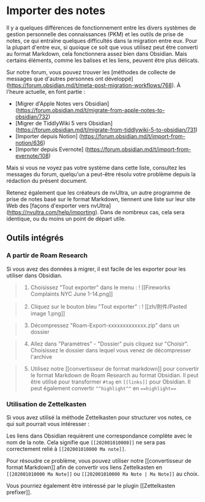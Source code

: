 # Importer des notes

Il y a quelques différences de fonctionnement entre les divers systèmes de gestion personnelle des connaissances (PKM) et les outils de prise de notes, ce qui entraîne quelques difficultés dans la migration entre eux. Pour la plupart d'entre eux, si quoique ce soit que vous utilisez peut être converti au format Markdown, cela fonctionnera assez bien dans Obsidian. Mais certains éléments, comme les balises et les liens, peuvent être plus délicats.

Sur notre forum, vous pouvez trouver les [méthodes de collecte de messages que d'autres personnes ont développé] (https://forum.obsidian.md/t/meta-post-migration-workflows/768). À l'heure actuelle, en font partie :

  * [Migrer d'Apple Notes vers Obsidian] (https://forum.obsidian.md/t/migrate-from-apple-notes-to-obsidian/732)
  * [Migrer de TiddlyWiki 5 vers Obsidian] (https://forum.obsidian.md/t/migrate-from-tiddlywiki-5-to-obsidian/731)
  * [Importer depuis Notion] (https://forum.obsidian.md/t/import-from-notion/636)
  * [Importer depuis Evernote] (https://forum.obsidian.md/t/import-from-evernote/108)

Mais si vous ne voyez pas votre système dans cette liste, consultez les messages du forum, quelqu'un a peut-être résolu votre problème depuis la rédaction du présent document.

Retenez également que les créateurs de nvUltra, un autre programme de prise de notes basé sur le format Markdown, tiennent une liste sur leur site Web des [façons d'exporter vers nvUltra] (https://nvultra.com/help/importing). Dans de nombreux cas, cela sera identique, ou du moins un point de départ utile.

## Outils intégrés

### A partir de Roam Research

Si vous avez des données à migrer, il est facile de les exporter pour les utiliser dans Obsidian.

> 1. Choisissez "Tout exporter" dans le menu :
>! [[Fireworks Complaints NYC June 1-14.png]]

> 2. Cliquez sur le bouton bleu "Tout exporter" :
>! [[zh/附件/Pasted image 1.png]]

> 3. Décompressez "Roam-Export-xxxxxxxxxxxxx.zip" dans un dossier

> 4. Allez dans "Paramètres" - "Dossier" puis cliquez sur "Choisir".
> Choisissez le dossier dans lequel vous venez de décompresser l'archive

> 5. Utilisez notre [[convertisseur de format markdown]] pour convertir le format Markdown de Roam Research au format Obsidian.
> Il peut être utilisé pour transformer `#tag` en ` [[links]] ` pour Obsidian.
> Il peut également convertir `^^highlight^^` en `==highlight==`

### Utilisation de Zettelkasten

Si vous avez utilisé la méthode Zettelkasten pour structurer vos notes, ce qui suit pourrait vous intéresser :

Les liens dans Obsidian requièrent une correspondance complète avec le nom de la note. Cela signifie que `[[202001010000]]` ne sera pas correctement relié à `[[202001010000 Ma note]]`.

Pour résoudre ce problème, vous pouvez utiliser notre [[convertisseur de format Markdown]] afin de convertir vos liens Zettelkasten en `[[202001010000 Ma Note]]` ou `[[202001010000 Ma Note | Ma Note]]` au choix.

Vous pourriez également être intéressé par le plugin [[Zettelkasten prefixer]].